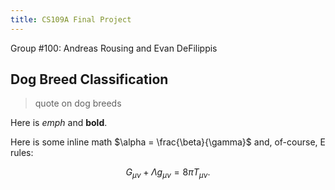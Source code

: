 ```yaml
---
title: CS109A Final Project
---
```


Group #100: Andreas Rousing and Evan DeFilippis

## Dog Breed Classification

>quote on dog breeds

Here is *emph* and **bold**.

Here is some inline math $\alpha = \frac{\beta}{\gamma}$ and, of-course, E rules:

$$ G_{\mu\nu} + \Lambda g_{\mu\nu}  = 8 \pi T_{\mu\nu} . $$
